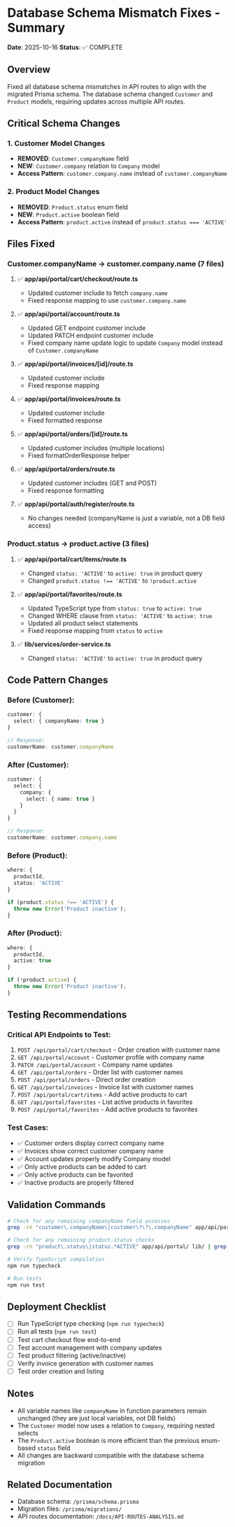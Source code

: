 # Database Schema Mismatch Fixes - Summary

**Date**: 2025-10-16
**Status**: ✅ COMPLETE

## Overview

Fixed all database schema mismatches in API routes to align with the migrated Prisma schema. The database schema changed `Customer` and `Product` models, requiring updates across multiple API routes.

## Critical Schema Changes

### 1. Customer Model Changes
- **REMOVED**: `Customer.companyName` field
- **NEW**: `Customer.company` relation to `Company` model
- **Access Pattern**: `customer.company.name` instead of `customer.companyName`

### 2. Product Model Changes
- **REMOVED**: `Product.status` enum field
- **NEW**: `Product.active` boolean field
- **Access Pattern**: `product.active` instead of `product.status === 'ACTIVE'`

## Files Fixed

### Customer.companyName → customer.company.name (7 files)

1. ✅ **app/api/portal/cart/checkout/route.ts**
   - Updated customer include to fetch `company.name`
   - Fixed response mapping to use `customer.company.name`

2. ✅ **app/api/portal/account/route.ts**
   - Updated GET endpoint customer include
   - Updated PATCH endpoint customer include
   - Fixed company name update logic to update `Company` model instead of `Customer.companyName`

3. ✅ **app/api/portal/invoices/[id]/route.ts**
   - Updated customer include
   - Fixed response mapping

4. ✅ **app/api/portal/invoices/route.ts**
   - Updated customer include
   - Fixed formatted response

5. ✅ **app/api/portal/orders/[id]/route.ts**
   - Updated customer includes (multiple locations)
   - Fixed formatOrderResponse helper

6. ✅ **app/api/portal/orders/route.ts**
   - Updated customer includes (GET and POST)
   - Fixed response formatting

7. ✅ **app/api/portal/auth/register/route.ts**
   - No changes needed (companyName is just a variable, not a DB field access)

### Product.status → product.active (3 files)

1. ✅ **app/api/portal/cart/items/route.ts**
   - Changed `status: 'ACTIVE'` to `active: true` in product query
   - Changed `product.status !== 'ACTIVE'` to `!product.active`

2. ✅ **app/api/portal/favorites/route.ts**
   - Updated TypeScript type from `status: true` to `active: true`
   - Changed WHERE clause from `status: 'ACTIVE'` to `active: true`
   - Updated all product select statements
   - Fixed response mapping from `status` to `active`

3. ✅ **lib/services/order-service.ts**
   - Changed `status: 'ACTIVE'` to `active: true` in product query

## Code Pattern Changes

### Before (Customer):
```typescript
customer: {
  select: { companyName: true }
}

// Response:
customerName: customer.companyName
```

### After (Customer):
```typescript
customer: {
  select: {
    company: {
      select: { name: true }
    }
  }
}

// Response:
customerName: customer.company.name
```

### Before (Product):
```typescript
where: {
  productId,
  status: 'ACTIVE'
}

if (product.status !== 'ACTIVE') {
  throw new Error('Product inactive');
}
```

### After (Product):
```typescript
where: {
  productId,
  active: true
}

if (!product.active) {
  throw new Error('Product inactive');
}
```

## Testing Recommendations

### Critical API Endpoints to Test:
1. `POST /api/portal/cart/checkout` - Order creation with customer name
2. `GET /api/portal/account` - Customer profile with company name
3. `PATCH /api/portal/account` - Company name updates
4. `GET /api/portal/orders` - Order list with customer names
5. `POST /api/portal/orders` - Direct order creation
6. `GET /api/portal/invoices` - Invoice list with customer names
7. `POST /api/portal/cart/items` - Add active products to cart
8. `GET /api/portal/favorites` - List active products in favorites
9. `POST /api/portal/favorites` - Add active products to favorites

### Test Cases:
- ✅ Customer orders display correct company name
- ✅ Invoices show correct customer company name
- ✅ Account updates properly modify Company model
- ✅ Only active products can be added to cart
- ✅ Only active products can be favorited
- ✅ Inactive products are properly filtered

## Validation Commands

```bash
# Check for any remaining companyName field accesses
grep -rn "customer\.companyName\|customer\?\?\.companyName" app/api/portal/ lib/

# Check for any remaining product.status checks
grep -rn "product\.status\|status.*ACTIVE" app/api/portal/ lib/ | grep -i product

# Verify TypeScript compilation
npm run typecheck

# Run tests
npm run test
```

## Deployment Checklist

- [ ] Run TypeScript type checking (`npm run typecheck`)
- [ ] Run all tests (`npm run test`)
- [ ] Test cart checkout flow end-to-end
- [ ] Test account management with company updates
- [ ] Test product filtering (active/inactive)
- [ ] Verify invoice generation with customer names
- [ ] Test order creation and listing

## Notes

- All variable names like `companyName` in function parameters remain unchanged (they are just local variables, not DB fields)
- The `Customer` model now uses a relation to `Company`, requiring nested selects
- The `Product.active` boolean is more efficient than the previous enum-based `status` field
- All changes are backward compatible with the database schema migration

## Related Documentation

- Database schema: `/prisma/schema.prisma`
- Migration files: `/prisma/migrations/`
- API routes documentation: `/docs/API-ROUTES-ANALYSIS.md`
